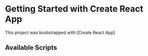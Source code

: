 # Getting Started with Create React App

This project was bootstrapped with [Create React App]

## Available Scripts
